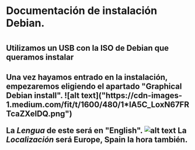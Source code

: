<h1>Documentación de instalación Debian.<h1>


<h2>Utilizamos un USB con la ISO de Debian que queramos instalar<h2>
Una vez hayamos entrado en la instalación, empezaremos eligiendo el apartado "Graphical Debian install".
![alt text]("https://cdn-images-1.medium.com/fit/t/1600/480/1*IA5C_LoxN67FRTcaZXelDQ.png")

La *Lengua* de este será en "English".
![alt text]("http://go2linux.garron.me/pics/debian-installer/localechooser_languagelist_0.png")
La *Localización* será Europe, Spain la hora también.


